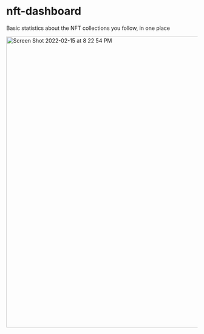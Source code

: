 # nft-dashboard
Basic statistics about the NFT collections you follow, in one place

<img width="765" alt="Screen Shot 2022-02-15 at 8 22 54 PM" src="https://user-images.githubusercontent.com/3740978/154195779-2decfe6c-7af6-460d-b61d-ea7a5472c78e.png">

